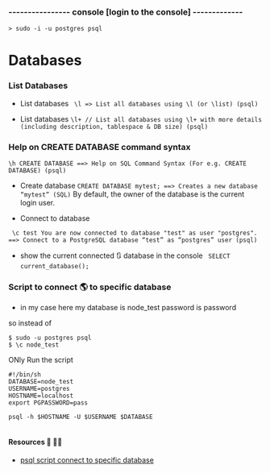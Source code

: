 ### ---------------- console [login to the console] -------------

`> sudo -i -u postgres psql`


# Databases

### List Databases
* List databases
` \l => List all databases using \l (or \list) (psql)`

* List databases
`\l+
// List all databases using \l+ with more details (including description, tablespace & DB size) (psql)
`
### Help on CREATE DATABASE command syntax
` \h CREATE DATABASE
==> Help on SQL Command Syntax (For e.g. CREATE DATABASE) (psql)
`

* Create database
`
CREATE DATABASE mytest;
==> Creates a new database “mytest” (SQL)
`
By default, the owner of the database is the current login user.

* Connect to database

` \c test
You are now connected to database "test" as user "postgres".
==> Connect to a PostgreSQL database “test” as “postgres” user (psql)`

* show the current connected 🔃 database in the console
`  SELECT current_database(); `



### Script to connect 🌎  to specific database 
* in my case here my database is node_test password is password 

so instead of 

```
$ sudo -u postgres psql
$ \c node_test
```
ONly Run the script
```
#!/bin/sh
DATABASE=node_test
USERNAME=postgres
HOSTNAME=localhost
export PGPASSWORD=pass

psql -h $HOSTNAME -U $USERNAME $DATABASE


```






#### Resources 🧾 🚀💡
* [psql script connect to specific database](https://www.folkstalk.com/2014/05/connect-to-postgres-database-in-unix-shell-script.html)






